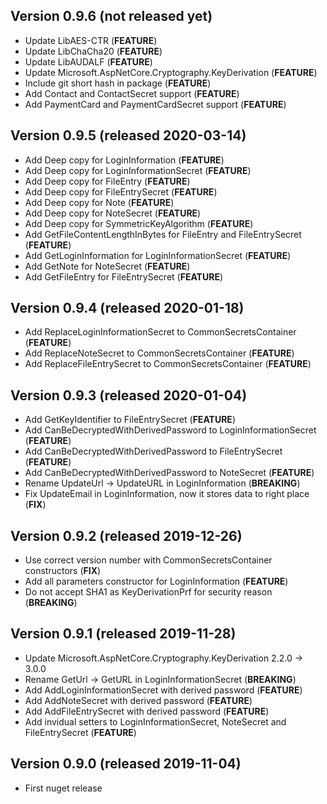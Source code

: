 ## Version 0.9.6 (not released yet)
- Update LibAES-CTR (**FEATURE**)
- Update LibChaCha20 (**FEATURE**)
- Update LibAUDALF (**FEATURE**)
- Update Microsoft.AspNetCore.Cryptography.KeyDerivation (**FEATURE**)
- Include git short hash in package (**FEATURE**)
- Add Contact and ContactSecret support (**FEATURE**)
- Add PaymentCard and PaymentCardSecret support (**FEATURE**)

## Version 0.9.5 (released 2020-03-14)
- Add Deep copy for LoginInformation (**FEATURE**)
- Add Deep copy for LoginInformationSecret (**FEATURE**)
- Add Deep copy for FileEntry (**FEATURE**)
- Add Deep copy for FileEntrySecret (**FEATURE**)
- Add Deep copy for Note (**FEATURE**)
- Add Deep copy for NoteSecret (**FEATURE**)
- Add Deep copy for SymmetricKeyAlgorithm (**FEATURE**)
- Add GetFileContentLengthInBytes for FileEntry and FileEntrySecret (**FEATURE**)
- Add GetLoginInformation for LoginInformationSecret (**FEATURE**)
- Add GetNote for NoteSecret (**FEATURE**)
- Add GetFileEntry for FileEntrySecret (**FEATURE**)

## Version 0.9.4 (released 2020-01-18)
- Add ReplaceLoginInformationSecret to CommonSecretsContainer (**FEATURE**)
- Add ReplaceNoteSecret to CommonSecretsContainer (**FEATURE**)
- Add ReplaceFileEntrySecret to CommonSecretsContainer (**FEATURE**)

## Version 0.9.3 (released 2020-01-04)
- Add GetKeyIdentifier to FileEntrySecret (**FEATURE**)
- Add CanBeDecryptedWithDerivedPassword to LoginInformationSecret (**FEATURE**)
- Add CanBeDecryptedWithDerivedPassword to FileEntrySecret (**FEATURE**)
- Add CanBeDecryptedWithDerivedPassword to NoteSecret (**FEATURE**)
- Rename UpdateUrl -> UpdateURL in LoginInformation (**BREAKING**)
- Fix UpdateEmail in LoginInformation, now it stores data to right place (**FIX**)

## Version 0.9.2 (released 2019-12-26)
- Use correct version number with CommonSecretsContainer constructors (**FIX**)
- Add all parameters constructor for LoginInformation (**FEATURE**)
- Do not accept SHA1 as KeyDerivationPrf for security reason (**BREAKING**)

## Version 0.9.1 (released 2019-11-28)
- Update Microsoft.AspNetCore.Cryptography.KeyDerivation 2.2.0 -> 3.0.0
- Rename GetUrl -> GetURL in LoginInformationSecret (**BREAKING**)
- Add AddLoginInformationSecret with derived password (**FEATURE**)
- Add AddNoteSecret with derived password (**FEATURE**)
- Add AddFileEntrySecret with derived password (**FEATURE**)
- Add invidual setters to LoginInformationSecret, NoteSecret and FileEntrySecret (**FEATURE**)

## Version 0.9.0 (released 2019-11-04)
- First nuget release